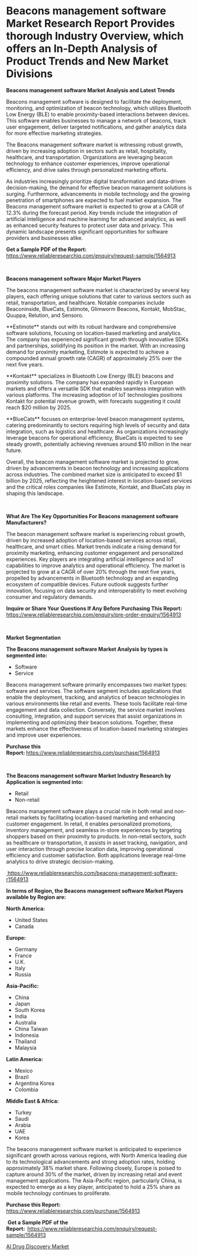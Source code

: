 <p><h1>Beacons management software Market Research Report Provides thorough Industry Overview, which offers an In-Depth Analysis of Product Trends and New Market Divisions</h1></p><p><strong>Beacons management software Market Analysis and Latest Trends</strong></p>
<p><p>Beacons management software is designed to facilitate the deployment, monitoring, and optimization of beacon technology, which utilizes Bluetooth Low Energy (BLE) to enable proximity-based interactions between devices. This software enables businesses to manage a network of beacons, track user engagement, deliver targeted notifications, and gather analytics data for more effective marketing strategies. </p><p>The Beacons management software market is witnessing robust growth, driven by increasing adoption in sectors such as retail, hospitality, healthcare, and transportation. Organizations are leveraging beacon technology to enhance customer experiences, improve operational efficiency, and drive sales through personalized marketing efforts. </p><p>As industries increasingly prioritize digital transformation and data-driven decision-making, the demand for effective beacon management solutions is surging. Furthermore, advancements in mobile technology and the growing penetration of smartphones are expected to fuel market expansion. The Beacons management software market is expected to grow at a CAGR of 12.3% during the forecast period. Key trends include the integration of artificial intelligence and machine learning for advanced analytics, as well as enhanced security features to protect user data and privacy. This dynamic landscape presents significant opportunities for software providers and businesses alike.</p></p>
<p><strong>Get a Sample PDF of the Report:&nbsp;</strong> <a href="https://www.reliableresearchiq.com/enquiry/request-sample/1564913?utm_campaign=2730&utm_medium=2&utm_source=Github&utm_content=ia&utm_term=09032025&utm_id=beacons-management-software">https://www.reliableresearchiq.com/enquiry/request-sample/1564913</a></p>
<p>&nbsp;</p>
<p><strong>Beacons management software Major Market Players</strong></p>
<p><p>The beacons management software market is characterized by several key players, each offering unique solutions that cater to various sectors such as retail, transportation, and healthcare. Notable companies include Beaconinside, BlueCats, Estimote, Glimworm Beacons, Kontakt, MobStac, Quuppa, Relution, and Sensoro.</p><p>**Estimote** stands out with its robust hardware and comprehensive software solutions, focusing on location-based marketing and analytics. The company has experienced significant growth through innovative SDKs and partnerships, solidifying its position in the market. With an increasing demand for proximity marketing, Estimote is expected to achieve a compounded annual growth rate (CAGR) of approximately 25% over the next five years.</p><p>**Kontakt** specializes in Bluetooth Low Energy (BLE) beacons and proximity solutions. The company has expanded rapidly in European markets and offers a versatile SDK that enables seamless integration with various platforms. The increasing adoption of IoT technologies positions Kontakt for potential revenue growth, with forecasts suggesting it could reach $20 million by 2025.</p><p>**BlueCats** focuses on enterprise-level beacon management systems, catering predominantly to sectors requiring high levels of security and data integration, such as logistics and healthcare. As organizations increasingly leverage beacons for operational efficiency, BlueCats is expected to see steady growth, potentially achieving revenues around $10 million in the near future.</p><p>Overall, the beacon management software market is projected to grow, driven by advancements in beacon technology and increasing applications across industries. The combined market size is anticipated to exceed $1 billion by 2025, reflecting the heightened interest in location-based services and the critical roles companies like Estimote, Kontakt, and BlueCats play in shaping this landscape.</p></p>
<p>&nbsp;</p>
<p><strong>What Are The Key Opportunities For Beacons management software Manufacturers?</strong></p>
<p><p>The beacon management software market is experiencing robust growth, driven by increased adoption of location-based services across retail, healthcare, and smart cities. Market trends indicate a rising demand for proximity marketing, enhancing customer engagement and personalized experiences. Key players are integrating artificial intelligence and IoT capabilities to improve analytics and operational efficiency. The market is projected to grow at a CAGR of over 20% through the next five years, propelled by advancements in Bluetooth technology and an expanding ecosystem of compatible devices. Future outlook suggests further innovation, focusing on data security and interoperability to meet evolving consumer and regulatory demands.</p></p>
<p><strong>Inquire or Share Your Questions If Any Before Purchasing This Report:</strong> <a href="https://www.reliableresearchiq.com/enquiry/pre-order-enquiry/1564913?utm_campaign=2730&utm_medium=2&utm_source=Github&utm_content=ia&utm_term=09032025&utm_id=beacons-management-software">https://www.reliableresearchiq.com/enquiry/pre-order-enquiry/1564913</a></p>
<p>&nbsp;</p>
<p><strong>Market Segmentation</strong></p>
<p><strong>The Beacons management software Market Analysis by types is segmented into:</strong></p>
<p><ul><li>Software</li><li>Service</li></ul></p>
<p><p>Beacons management software primarily encompasses two market types: software and services. The software segment includes applications that enable the deployment, tracking, and analytics of beacon technologies in various environments like retail and events. These tools facilitate real-time engagement and data collection. Conversely, the service market involves consulting, integration, and support services that assist organizations in implementing and optimizing their beacon solutions. Together, these markets enhance the effectiveness of location-based marketing strategies and improve user experiences.</p></p>
<p><strong>Purchase this Report:&nbsp;</strong><a href="https://www.reliableresearchiq.com/purchase/1564913?utm_campaign=2730&utm_medium=2&utm_source=Github&utm_content=ia&utm_term=09032025&utm_id=beacons-management-software">https://www.reliableresearchiq.com/purchase/1564913</a></p>
<p>&nbsp;</p>
<p><strong>The Beacons management software Market Industry Research by Application is segmented into:</strong></p>
<p><ul><li>Retail</li><li>Non-retail</li></ul></p>
<p><p>Beacons management software plays a crucial role in both retail and non-retail markets by facilitating location-based marketing and enhancing customer engagement. In retail, it enables personalized promotions, inventory management, and seamless in-store experiences by targeting shoppers based on their proximity to products. In non-retail sectors, such as healthcare or transportation, it assists in asset tracking, navigation, and user interaction through precise location data, improving operational efficiency and customer satisfaction. Both applications leverage real-time analytics to drive strategic decision-making.</p></p>
<p><a href="https://www.reliableresearchiq.com/beacons-management-software-r1564913?utm_campaign=2730&utm_medium=2&utm_source=Github&utm_content=ia&utm_term=09032025&utm_id=beacons-management-software">&nbsp;https://www.reliableresearchiq.com/beacons-management-software-r1564913</a></p>
<p><strong>In terms of Region, the Beacons management software Market Players available by Region are:</strong></p>
<p>
    <p> <strong> North America: </strong>
        <ul>
            <li>United States</li>
            <li>Canada</li>
        </ul>
        </p> 
    <p> <strong> Europe: </strong>
        <ul>
            <li>Germany</li>
            <li>France</li>
            <li>U.K.</li>
            <li>Italy</li>
            <li>Russia</li>
        </ul>
        </p> 
    <p> <strong> Asia-Pacific: </strong>
        <ul>
            <li>China</li>
            <li>Japan</li>
            <li>South Korea</li>
            <li>India</li>
            <li>Australia</li>
            <li>China Taiwan</li>
            <li>Indonesia</li>
            <li>Thailand</li>
            <li>Malaysia</li>
        </ul>
        </p> 
    <p> <strong> Latin America: </strong>
        <ul>
            <li>Mexico</li>
            <li>Brazil</li>
            <li>Argentina Korea</li>
            <li>Colombia</li>
        </ul>
        </p> 
    <p> <strong> Middle East & Africa: </strong>
        <ul>
            <li>Turkey</li>
            <li>Saudi</li>
            <li>Arabia</li>
            <li>UAE</li>
            <li>Korea</li>
        </ul>
    </p>
    </p>
<p><p>The beacons management software market is anticipated to experience significant growth across various regions, with North America leading due to its technological advancements and strong adoption rates, holding approximately 38% market share. Following closely, Europe is poised to capture around 30% of the market, driven by increasing retail and event management applications. The Asia-Pacific region, particularly China, is expected to emerge as a key player, anticipated to hold a 25% share as mobile technology continues to proliferate.</p></p>
<p><strong>Purchase this Report: </strong><a href="https://www.reliableresearchiq.com/purchase/1564913?utm_campaign=2730&utm_medium=2&utm_source=Github&utm_content=ia&utm_term=09032025&utm_id=beacons-management-software">https://www.reliableresearchiq.com/purchase/1564913</a></p>
<p>&nbsp;<strong>Get a Sample PDF of the Report:&nbsp;&nbsp;</strong><a href="https://www.reliableresearchiq.com/enquiry/request-sample/1564913?utm_campaign=2730&utm_medium=2&utm_source=Github&utm_content=ia&utm_term=09032025&utm_id=beacons-management-software">https://www.reliableresearchiq.com/enquiry/request-sample/1564913</a></p>
<p><strong></strong></p>
<p><p><a href="https://github.com/semiensamuel72378/Market-Research-Report-List-1/blob/main/ai-drug-discovery-market.md?utm_campaign=2730&utm_medium=2&utm_source=Github&utm_content=ia&utm_term=09032025&utm_id=beacons-management-software">AI Drug Discovery Market</a></p></p>